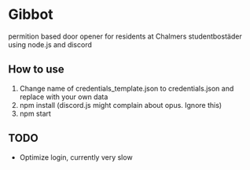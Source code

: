 # Gibbot
permition based door opener for residents at Chalmers studentbostäder using node.js and discord

## How to use
1. Change name of credentials_template.json to credentials.json and replace with your own data
2. npm install (discord.js might complain about opus. Ignore this)
3. npm start

## TODO
* Optimize login, currently very slow
